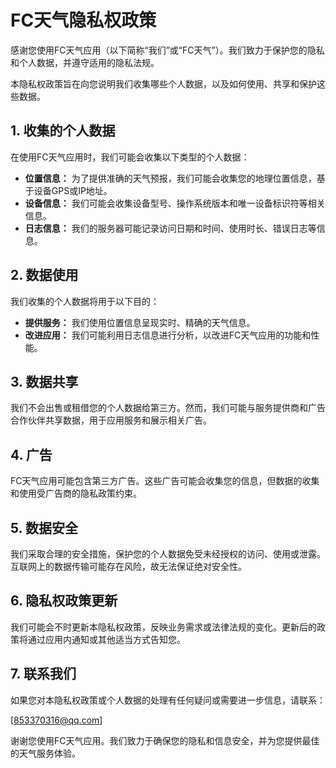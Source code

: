 # FC天气隐私权政策

感谢您使用FC天气应用（以下简称“我们”或“FC天气”）。我们致力于保护您的隐私和个人数据，并遵守适用的隐私法规。

本隐私权政策旨在向您说明我们收集哪些个人数据，以及如何使用、共享和保护这些数据。

## 1. 收集的个人数据

在使用FC天气应用时，我们可能会收集以下类型的个人数据：

- **位置信息：** 为了提供准确的天气预报，我们可能会收集您的地理位置信息，基于设备GPS或IP地址。
- **设备信息：** 我们可能会收集设备型号、操作系统版本和唯一设备标识符等相关信息。
- **日志信息：** 我们的服务器可能记录访问日期和时间、使用时长、错误日志等信息。

## 2. 数据使用

我们收集的个人数据将用于以下目的：

- **提供服务：** 我们使用位置信息呈现实时、精确的天气信息。
- **改进应用：** 我们可能利用日志信息进行分析，以改进FC天气应用的功能和性能。

## 3. 数据共享

我们不会出售或租借您的个人数据给第三方。然而，我们可能与服务提供商和广告合作伙伴共享数据，用于应用服务和展示相关广告。

## 4. 广告

FC天气应用可能包含第三方广告。这些广告可能会收集您的信息，但数据的收集和使用受广告商的隐私政策约束。

## 5. 数据安全

我们采取合理的安全措施，保护您的个人数据免受未经授权的访问、使用或泄露。互联网上的数据传输可能存在风险，故无法保证绝对安全性。

## 6. 隐私权政策更新

我们可能会不时更新本隐私权政策，反映业务需求或法律法规的变化。更新后的政策将通过应用内通知或其他适当方式告知您。

## 7. 联系我们

如果您对本隐私权政策或个人数据的处理有任何疑问或需要进一步信息，请联系：

[853370316@qq.com]

谢谢您使用FC天气应用。我们致力于确保您的隐私和信息安全，并为您提供最佳的天气服务体验。
